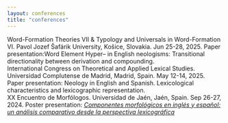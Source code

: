 ```yaml
---
layout: conferences
title: "conferences"
---
```

Word-Formation Theories VII & Typology and Universals in Word-Formation VI. Pavol Jozef Šafárik University, Košice, Slovakia. Jun 25-28, 2025. Paper presentation:Word Element Hyper– in English neologisms: Transitional directionality between derivation and compounding.
</br>
International Congress on Theoretical and Applied Lexical Studies. Universidad Complutense de Madrid, Madrid, Spain. May 12-14, 2025. Paper presentation: Neology in English and Spanish. Lexicological characteristics and lexicographic representation.
</br>
XX Encuentro de Morfólogos. Universidad de Jaén, Jaén, Spain. Sep 26-27, 2024.
Poster presentation: <a href="https://morforetem.wordpress.com/2024/10/31/poster-componentes-morfologicos-en-ingles-y-espanol-un-analisis-comparativo-desde-la-perspectiva-lexicografica/" target="_blank"><em>Componentes morfológicos en inglés y español: un análisis comparativo desde la perspectiva lexicográfica</em></a>
